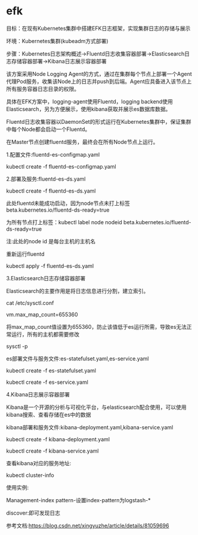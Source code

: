 # efk
目标：在现有Kubernetes集群中搭建EFK日志框架，实现集群日志的存储与展示

环境：Kubernetes集群(kubeadm方式部署)

步骤：Kubernetes日志架构概述->Fluentd日志收集容器部署->Elasticsearch日志存储容器部署->Kibana日志展示容器部署

该方案采用Node Logging Agent的方式，通过在集群每个节点上部署一个Agent代理Pod服务，收集该Node上的日志并push到后端。Agent应具备进入该节点上所有服务容器日志目录的权限。

具体在EFK方案中，logging-agent使用Fluentd，logging backend使用Elasticsearch，另为方便展示，使用kibana获取并展示es数据库数据。

Fluentd日志收集容器以DaemonSet的形式运行在Kubernetes集群中，保证集群中每个Node都会启动一个Fluentd。

在Master节点创建fluentd服务，最终会在所有Node节点上运行。

1.配置文件:fluentd-es-configmap.yaml

kubectl create -f fluentd-es-configmap.yaml

2.部署及服务:fluentd-es-ds.yaml

kubectl create -f fluentd-es-ds.yaml

此处fluentd未能成功启动，因为node节点未打上标签beta.kubernetes.io/fluentd-ds-ready=true

为所有节点打上标签：kubectl label node nodeid beta.kubernetes.io/fluentd-ds-ready=true

注:此处的node id 是每台主机的主机名

重新运行fluentd

kubectl apply -f fluentd-es-ds.yaml

3.Elasticsearch日志存储容器部署

Elasticsearch的主要作用是将日志信息进行分割，建立索引。

cat /etc/sysctl.conf 

vm.max_map_count=655360

将max_map_count值设置为655360，防止该值低于es运行所需，导致es无法正常运行，所有的主机都需要修改

sysctl -p 

es部署文件与服务文件:es-statefulset.yaml,es-service.yaml

kubectl create -f es-statefulset.yaml

kubectl create -f es-service.yaml

4.Kibana日志展示容器部署

Kibana是一个开源的分析与可视化平台，与elasticsearch配合使用，可以使用kibana搜索、查看存储在es中的数据

kibana部署和服务文件:kibana-deployment.yaml,kibana-service.yaml

kubectl create -f kibana-deployment.yaml

kubectl create -f kibana-service.yaml

查看kibana对应的服务地址:

kubectl cluster-info

使用实例:

Management-index pattern-设置index-pattern为logstash-*

discover:即可发现日志

参考文档:https://blog.csdn.net/xingyuzhe/article/details/81059696